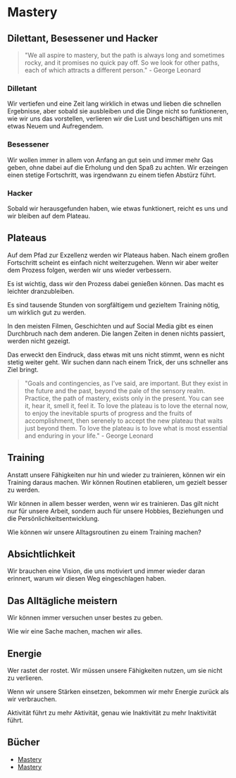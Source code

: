 # Mastery

## Dilettant, Besessener und Hacker

> "We all aspire to mastery, but the path is always long and sometimes rocky, and it promises no quick pay off. So we look for other paths, each of which attracts a different person." - George Leonard 

### Dilletant

Wir vertiefen und eine Zeit lang wirklich in etwas und lieben die schnellen Ergebnisse, aber sobald sie ausbleiben und die Dinge nicht so funktioneren,  wie wir uns das vorstellen, verlieren wir die Lust und beschäftigen uns mit etwas Neuem und Aufregendem.

### Besessener

Wir wollen immer in allem von Anfang an gut sein und immer mehr Gas geben, ohne dabei auf die Erholung und den Spaß zu achten. Wir erzeingen einen stetige Fortschritt, was irgendwann zu einem tiefen Abstürz führt.

### Hacker

Sobald wir herausgefunden haben, wie etwas funktionert, reicht es uns und wir bleiben auf dem Plateau.

## Plateaus

Auf dem Pfad zur Exzellenz werden wir Plateaus haben. Nach einem großen Fortschritt scheint es einfach nicht weiterzugehen. Wenn wir aber weiter dem Prozess folgen, werden wir uns wieder verbessern.

Es ist wichtig, dass wir den Prozess dabei genießen können. Das macht es leichter dranzubleiben.

Es sind tausende Stunden von sorgfältigem und gezieltem Training nötig, um wirklich gut zu werden.

In den meisten Filmen, Geschichten und auf Social Media gibt es einen Durchbruch nach dem anderen. Die langen Zeiten in denen nichts passiert, werden nicht gezeigt. 

Das erweckt den Eindruck, dass etwas mit uns nicht stimmt, wenn es nicht stetig weiter geht. Wir suchen dann nach einem Trick, der uns schneller ans Ziel bringt.

> "Goals and contingencies, as I’ve said, are important. But they exist in the future and the past, beyond the pale of the sensory realm. Practice, the path of mastery, exists only in the present. You can see it, hear it, smell it, feel it. To love the plateau is to love the eternal now, to enjoy the inevitable spurts of progress and the fruits of accomplishment, then serenely to accept the new plateau that waits just beyond them. To love the plateau is to love what is most essential and enduring in your life." - George Leonard

## Training

Anstatt unsere Fähigkeiten nur hin und wieder zu trainieren, können wir ein Training daraus machen. Wir können Routinen etablieren, um gezielt besser zu werden.

Wir können in allem besser werden, wenn wir es trainieren. Das gilt nicht nur für unsere Arbeit, sondern auch für unsere Hobbies, Beziehungen und die Persönlichkeitsentwicklung.

Wie können wir unsere Alltagsroutinen zu einem Training machen?

## Absichtlichkeit

Wir brauchen eine Vision, die uns motiviert und immer wieder daran erinnert, warum wir diesen Weg eingeschlagen haben.

## Das Alltägliche meistern

Wir können immer versuchen unser bestes zu geben.

Wie wir eine Sache machen, machen wir alles.

## Energie

Wer rastet der rostet. Wir müssen unsere Fähigkeiten nutzen, um sie nicht zu verlieren.

Wenn wir unsere Stärken einsetzen, bekommen wir mehr Energie zurück als wir verbrauchen.

Aktivität führt zu mehr Aktivität, genau wie Inaktivität zu mehr Inaktivität führt.

## Bücher

- [Mastery](https://www.goodreads.com/book/show/81940.Mastery)
- [Mastery](https://www.goodreads.com/book/show/13589182-mastery)